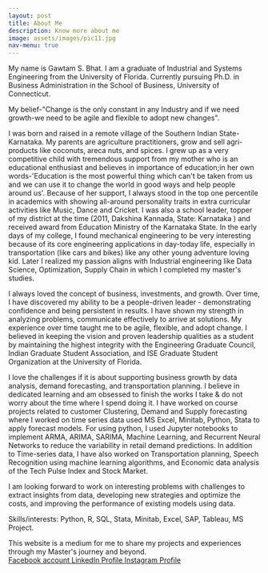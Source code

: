 ```yaml
---
layout: post
title: About Me
description: Know more about me
image: assets/images/pic11.jpg
nav-menu: true
---
```


My name is Gawtam S. Bhat. I am a graduate of Industrial and Systems Engineering from the University of Florida. Currently pursuing Ph.D. in Business Administration in the School of Business, University of Connecticut. 

My belief-"Change is the only constant in any Industry and if we need growth-we need to be agile and flexible to adopt new changes".

I was born and raised in a remote village of the Southern Indian State-Karnataka. My parents are agriculture practitioners, grow and sell agri-products like coconuts, areca nuts, and spices. I grew up as a very competitive child with tremendous support from my mother who is an educational enthusiast and believes in importance of education;in her own words-'Education is the most powerful thing which can't be taken from us and we can use it to change the world in good ways and help people around us'. Because of her support, I always stood in the top one percentile in academics with showing all-around personality traits in extra curricular activities like Music, Dance and Cricket. I was also a school leader, topper of my district at the time (2011, Dakshina Kannada, State: Karnataka )  and received award from Education Ministry of the Karnataka State. In the early days of my college, I found mechanical engineering to be very interesting because of its core engineering applications in day-today life, especially in transportation (like cars and bikes) like any other young adventure loving kid. Later I realized my passion aligns with Industrial engineering like Data Science, Optimization, Supply Chain in which I completed my master's studies.   

I always loved the concept of business, investments, and growth. Over time, I have discovered my ability to be a people-driven leader - demonstrating confidence and being persistent in results. I have shown my strength in analyzing problems, communicate effectively to arrive at solutions. My experience over time taught me to be agile, flexible, and adopt change. I believed in keeping the vision and proven leadership qualities as a student by maintaining the highest integrity with the Engineering Graduate Council, Indian Graduate Student Association, and ISE Graduate Student Organization at the University of Florida. 

I love the challenges if it is about supporting business growth by data analysis, demand forecasting, and transportation planning. I believe in dedicated learning and am obsessed to finish the works I take & do not worry about the time where I spend doing it. I have worked on course projects related to customer Clustering, Demand and Supply forecasting where I worked on time series data used MS Excel, Minitab, Python, Stata to apply forecast models. For using python, I used Jupyter notebooks to implement ARMA, ARIMA, SARIMA, Machine Learning, and Recurrent Neural Networks to reduce the variability in retail demand predictions. In addition to Time-series data, I have also worked on Transportation planning, Speech Recognition using machine learning algorithms, and Economic data analysis of the Tech Pulse Index and Stock Market.

I am looking forward to work on interesting problems with challenges to extract insights from data, developing new strategies and optimize the costs, and improving the performance of existing models using data. 


Skills/interests: 
Python, R, SQL, Stata, Minitab, Excel, SAP, Tableau, MS Project. 

This website is a medium for me to share my projects and experiences through my Master's journey and beyond.
<br>
<a href="https://www.facebook.com/bhat.rue/"> Facebook account </a> 
<a href="https://www.linkedin.com/in/gsbhat/"> LinkedIn Profile </a>
<a href="https://www.instagram.com/bhat_true/"> Instagram Profile </a>

